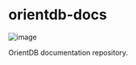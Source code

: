 # orientdb-docs

![image](http://www.orientdb.org/images/orientdb_logo_mid.png)

OrientDB documentation repository.
